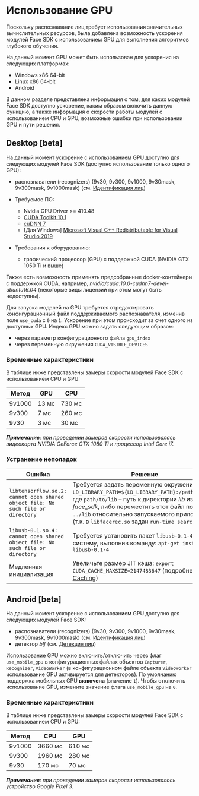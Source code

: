# Использование GPU

Поскольку распознавание лиц требует использования значительных вычислительных ресурсов, была добавлена возможность ускорения модулей Face SDK с использованием GPU для выполнения алгоритмов глубокого обучения. 

На данный момент GPU может быть использован для ускорения на следующих платформах: 

* Windows x86 64-bit 
* Linux x86 64-bit
* Android

В данном разделе представлена информация о том, для каких модулей Face SDK доступно ускорение, каким образом включить данную функцию, а также информация о скорости работы модулей с использованием CPU и GPU, возможные ошибки при использовании GPU и пути решения. 

## Desktop [beta]

На данный момент ускорение с использованием GPU доступно для следующих модулей Face SDK (доступно использование только одного GPU):

* распознаватели (recognizers) (9v30, 9v300, 9v1000, 9v30mask, 9v300mask, 9v1000mask) (см. [Идентификация лиц](face_identification.md))

* Требуемое ПО: 
   * Nvidia GPU Driver >= 410.48
   * [CUDA Toolkit 10.1](https://developer.nvidia.com/cuda-toolkit-archive)
   * [cuDNN 7](https://developer.nvidia.com/rdp/cudnn-archive#a-collapse765-90)
   * [Для Windows] [Microsoft Visual C++ Redistributable for Visual Studio 2019](https://visualstudio.microsoft.com/downloads/)
* Требования к оборудованию: 
   * графический процессор (GPU) с поддержкой CUDA (NVIDIA GTX 1050 Ti и выше)

Также есть возможность применять предсобранные docker-контейнеры с поддержкой CUDA, например,  *nvidia/cuda:10.0-cudnn7-devel-ubuntu16.04* (некоторые виды лицензий при этом могут быть недоступны).

Для запуска моделей на GPU требуется отредактировать конфигурационный файл поддерживаемого распознавателя, изменив поле `use_cuda` с `0` на `1`. Ускорение при этом происходит за счет одного из доступных GPU. Индекс GPU можно задать следующим образом:  
* через параметр конфигурационного файла `gpu_index`  
* через переменную окружения `CUDA_VISIBLE_DEVICES`

### Временные характеристики 

В таблице ниже представлены замеры скорости модулей Face SDK с использованием CPU и GPU: 

| Метод | GPU | CPU |
| ----- | --- | --- |
| 9v1000 | 13 мс | 730 мс | 
| 9v300 | 7 мс | 260 мс | 
| 9v30 | 3 мс | 30 мс | 

_**Примечание**: при проведении замеров скорости использовалась видеокарта NVIDIA GeForce GTX 1080 Ti и процессор Intel Core i7._ 

### Устранение неполадок 

| Ошибка  | Решение |
| ------- | ------- |
| `libtensorflow.so.2: cannot open shared object file: No such file or directory`  | Требуется задать переменную окружения `LD_LIBRARY_PATH=${LD_LIBRARY_PATH}:/path/to/lib`, где `path/to/lib` – путь к директории *lib* из сборки *face_sdk*, либо переместить этот файл по пути `../lib` относительно запускаемого приложения (т.к. в `libfacerec.so` задан `run-time search path`). |
| `libusb-0.1.so.4: cannot open shared object file: No such file or directory`  | Требуется установить  пакет `libusb-0.1-4` в систему, выполнив команду: `apt-get install libusb-0.1-4` |
| Медленная инициализация | Увеличьте размер JIT кэша: `export CUDA_CACHE_MAXSIZE=2147483647` (подробнее - [JIT Caching](https://developer.nvidia.com/blog/cuda-pro-tip-understand-fat-binaries-jit-caching/)) |

## Android [beta]

На данный момент ускорение с использованием GPU доступно для следующих модулей Face SDK:

* распознаватели (recognizers) (9v30, 9v300, 9v1000, 9v30mask, 9v300mask, 9v1000mask) (см. [Идентификация лиц](face_identification.md))
* детектор *blf* (см. [Детекция лиц](face_capturing.md))

Использование GPU можно включить/отключить через флаг `use_mobile_gpu` в конфигурационных файлах объектов `Capturer`, `Recognizer`, `VideoWorker` (в конфигурационном файле объекта `VideoWorker` использование GPU активируется для детекторов). По умолчанию поддержка мобильных GPU **включена** (значение `1`). Чтобы отключить использование GPU, измените значение флага `use_mobile_gpu` на `0`.

### Временные характеристики 

В таблице ниже представлены замеры скорости модулей Face SDK с использованием CPU и GPU: 

| Метод | CPU | GPU | 
| ----- | --- | --- |
| 9v1000 | 3660 мс | 610 мс | 
| 9v300 | 1960 мс | 280 мс |  
| 9v30 | 170 мс | 70 мс | 

_**Примечание**: при проведении замеров скорости использовалось устройство Google Pixel 3._
